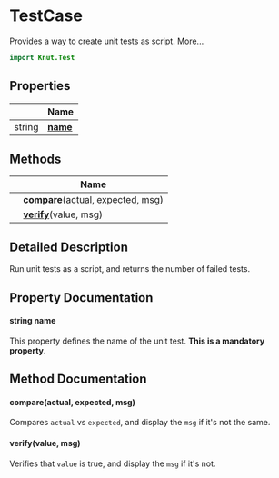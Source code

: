 # TestCase

Provides a way to create unit tests as script. [More...](#detailed-description)

```qml
import Knut.Test
```

## Properties

| | Name |
|-|-|
|string|**[name](#name)**|

## Methods

| | Name |
|-|-|
||**[compare](#compare)**(actual, expected, msg)|
||**[verify](#verify)**(value, msg)|

## Detailed Description

Run unit tests as a script, and returns the number of failed tests.

## Property Documentation

#### <a name="name"></a>string **name**

This property defines the name of the unit test. **This is a mandatory property**.

## Method Documentation

#### <a name="compare"></a>**compare**(actual, expected, msg)

Compares `actual` vs `expected`, and display the `msg` if it's not the same.

#### <a name="verify"></a>**verify**(value, msg)

Verifies that `value` is true, and display the `msg` if it's not.
